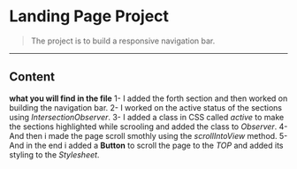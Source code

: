 # Landing Page Project

>The project is to build a responsive navigation bar.

----
## Content

**what you will find in the file**
1- I added the forth section and then worked on building the navigation bar.
2- I worked on the active status of the sections using *IntersectionObserver*.
3- I added a class in CSS called *active* to make the sections highlighted while scrooling and added the class to *Observer*.
4- And then i made the page scroll smothly using the *scrollIntoView* method.
5- And in the end i added a **Button** to scroll the page to the *TOP* and added its styling to the *Stylesheet*.

